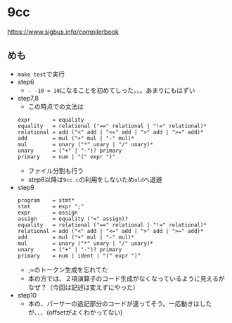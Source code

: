 # 9cc
https://www.sigbus.info/compilerbook

## めも
- `make test`で実行
- step6
  - `- -10 = 10`になることを初めてしった。。。あまりにもはずい
- step7,8
  - この時点での文法は
  ```
  expr       = equality
  equality   = relational ("==" relational | "!=" relational)*
  relational = add ("<" add | "<=" add | ">" add | ">=" add)*
  add        = mul ("+" mul | "-" mul)*
  mul        = unary ("*" unary | "/" unary)*
  unary      = ("+" | "-")? primary
  primary    = num | "(" expr ")"
  ```
  - ファイル分割も行う
  - step8以降は`9cc.c`の利用をしないため`old`へ退避
- step9
  ```
  program    = stmt*
  stmt       = expr ";"
  expr       = assign
  assign     = equality ("=" assign)?
  equality   = relational ("==" relational | "!=" relational)*
  relational = add ("<" add | "<=" add | ">" add | ">=" add)*
  add        = mul ("+" mul | "-" mul)*
  mul        = unary ("*" unary | "/" unary)*
  unary      = ("+" | "-")? primary
  primary    = num | ident | "(" expr ")"
  ```
  - ;=のトークン生成を忘れてた
  - 本の方では、２項演算子のコード生成がなくなっているように見えるがなぜ？（今回は記述は変えずにやった）
- step10
  - 本の、パーサーの追記部分のコードが違ってそう。一応動きはしたが、、、(offsetがよくわかってない)